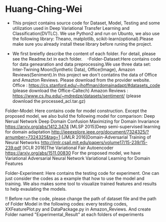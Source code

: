 # Huang-Ching-Wei

- This project contains source code for Dataset, Model, Testing and some utilization used in Deep Variational Transfer Learning and Classification(DVTLC). We use Python2 and run on Ubunto, we also use the following library: Theano, matplotlib, scikit-learn(optional).Please make sure you already install these library before runing the project.



- We first breiefly describe the content of each folder. For detail, please see the Readme.txt in each folder.
    -Folder-Dataset:Here contains code for data genearation and data preprocessing.We use three data set: Inter-Twining Moon(Synthetic  Data), Office(Image), Amazon Reviews(Seniment).In this project we don't contatins the data of Office and Amazton Reviews. Please download from the provider website. Office : https://cs.stanford.edu/~jhoffman/domainadapt/#datasets_code (please download the Office-Caltech) Amazon Reviews : https://www.cs.jhu.edu/~mdredze/datasets/sentiment/ (please download the processed_acl.tar.gz)



Folder-Model:
Here contains code for model construction.
Except the proposed model, we also bulid the following model for comparison:
Deep Nerual Network
Deep Domain Confusion Maximizing for Domain Invariance
    https://arxiv.org/abs/1412.3474
[MLSP 2015]Deep semi-supervised learning for domain adaptation
    http://ieeexplore.ieee.org/document/7324325/?arnumber=7324325&tag=1
[JMLR 2016]Domain-Adversarial Training of Neural Networks
    http://jmlr.csail.mit.edu/papers/volume17/15-239/15-239.pdf
[ICLR 2016]The Variational Fair Autoencoder
    https://arxiv.org/abs/1511.00830
For the proposed model, we have
Variational Adversarial Neural Network
Variational Learning for Domain Features



Folder-Experiment:
Here contains the testing code for experiment.
One can just consider the codes as a example that how to use the model and training.
We also makes some tool to visualize trained features and results to help evaulating the models.



!! Before run the code, please change the path of dataset file and the path of Folder Model in the following codes: every testing codes, XXFeaturePlot.py and DataPackage.py in Amazon_Reviews.
And create Folder named "Experimental_Result" at each folders of experiments

